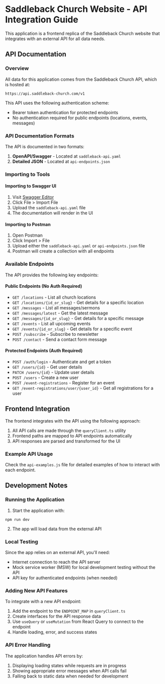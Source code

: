 # Saddleback Church Website - API Integration Guide

This application is a frontend replica of the Saddleback Church website that integrates with an external API for all data needs.

## API Documentation

### Overview

All data for this application comes from the Saddleback Church API, which is hosted at:
```
https://api.saddleback-church.com/v1
```

This API uses the following authentication scheme:
* Bearer token authentication for protected endpoints
* No authentication required for public endpoints (locations, events, messages)

### API Documentation Formats

The API is documented in two formats:

1. **OpenAPI/Swagger** - Located at `saddleback-api.yaml`
2. **Detailed JSON** - Located at `api-endpoints.json`

### Importing to Tools

#### Importing to Swagger UI

1. Visit [Swagger Editor](https://editor.swagger.io/)
2. Click File > Import File
3. Upload the `saddleback-api.yaml` file
4. The documentation will render in the UI

#### Importing to Postman

1. Open Postman
2. Click Import > File
3. Upload either the `saddleback-api.yaml` or `api-endpoints.json` file
4. Postman will create a collection with all endpoints

### Available Endpoints

The API provides the following key endpoints:

#### Public Endpoints (No Auth Required)

* `GET /locations` - List all church locations
* `GET /locations/{id_or_slug}` - Get details for a specific location
* `GET /messages` - List all messages/sermons
* `GET /messages/latest` - Get the latest message
* `GET /messages/{id_or_slug}` - Get details for a specific message
* `GET /events` - List all upcoming events
* `GET /events/{id_or_slug}` - Get details for a specific event
* `POST /subscribe` - Subscribe to newsletter
* `POST /contact` - Send a contact form message

#### Protected Endpoints (Auth Required)

* `POST /auth/login` - Authenticate and get a token
* `GET /users/{id}` - Get user details
* `PATCH /users/{id}` - Update user details
* `POST /users` - Create a new user
* `POST /event-registrations` - Register for an event
* `GET /event-registrations/user/{user_id}` - Get all registrations for a user

## Frontend Integration

The frontend integrates with the API using the following approach:

1. All API calls are made through the `queryClient.ts` utility
2. Frontend paths are mapped to API endpoints automatically
3. API responses are parsed and transformed for the UI

### Example API Usage

Check the `api-examples.js` file for detailed examples of how to interact with each endpoint.

## Development Notes

### Running the Application

1. Start the application with:
```
npm run dev
```

2. The app will load data from the external API

### Local Testing

Since the app relies on an external API, you'll need:

* Internet connection to reach the API server
* Mock service worker (MSW) for local development testing without the API
* API key for authenticated endpoints (when needed)

### Adding New API Features

To integrate with a new API endpoint:

1. Add the endpoint to the `ENDPOINT_MAP` in `queryClient.ts`
2. Create interfaces for the API response data
3. Use `useQuery` or `useMutation` from React Query to connect to the endpoint
4. Handle loading, error, and success states

### API Error Handling

The application handles API errors by:

1. Displaying loading states while requests are in progress
2. Showing appropriate error messages when API calls fail
3. Falling back to static data when needed for development